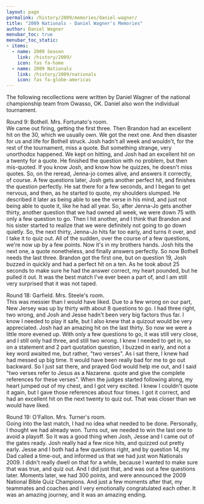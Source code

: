 ```yaml
---
layout: page
permalink: /history/2009/memories/daniel-wagner/
title: "2009 Nationals - Daniel Wagner's Memories"
author: Daniel Wagner
menubar_toc: true
menubar_toc_static:
- items:
  - name: 2009 Season
    link: /history/2009/
    icon: fas fa-home
  - name: 2009 Nationals
    link: /history/2009/nationals
    icon: fas fa-globe-americas
---
```


The following recollections were written by Daniel Wagner of the national championship team from Owasso, OK. Daniel also won the individual tournament.

Round 9: Bothell. Mrs. Fortunato's room.\
We came out firing, getting the first three. Then Brandon had an excellent hit on the 30, which we usually own. We got the next one. And then disaster for us and life for Bothell struck. Josh hadn't all week and wouldn't, for the rest of the tournament, miss a quote. But something strange, very unorthodox happened. We kept on hitting, and Josh had an excellent hit on a twenty for a quote. He finished the question with no problem, but then mis-quoted. If you know Josh, and know how he quizzes, he doesn't miss quotes. So, on the reread, Jenna-jo comes alive, and answers it correctly, of course. A few questions later, Josh gets another perfect hit, and finishes the question perfectly. He sat there for a few seconds, and I began to get nervous, and then, as he started to quote, my shoulders slumped. He described it later as being able to see the verse in his mind, and just not being able to quote it, like he had all year. So, after Jenna-Jo gets another thirty, another question that we had owned all week, we were down 75 with only a few question to go. Then I hit another, and I think that Brandon and his sister started to realize that we were definitely not going to go down quietly. So, the next thirty, Jenna-Jo hits far too early, and turns it over, and I take it to quiz out. All of the sudden, over the course of a few questions, we're now up by a few points. Now it's in my brothers hands. Josh hits the next one, a quote nonetheless, and finally answers perfectly. So now Bothell needs the last three. Brandon got the first one, but on question 19, Josh buzzed in quickly and had a perfect hit on a ten. As he took about 25 seconds to make sure he had the answer correct, my heart pounded, but he pulled it out. It was the best match I've ever been a part of, and I am still very surprised that it was not taped.

Round 18: Garfield. Mrs. Steele's room.\
This was messier than I would have liked. Due to a few wrong on our part, New Jersey was up by thirty with about 8 questions to go. I had three right, two wrong, and Josh and Jesse hadn't been very big factors thus far. I know I needed to play it safe, but I also knew that a quizout would be very appreciated. Josh had an amazing hit on the last thirty. So now we were a little more evened up. With only a few questions to go, it was still very close, and I still only had three, and still two wrong. I knew I needed to get in, so on a statement and 2 part quotation question, I buzzed in early, and not a key word awaited me, but rather, "two verses". As i sat there, I knew had had messed up big time. It would have been really bad for me to go out backward. So I just sat there, and prayed God would help me out, and I said "two verses refer to Jesus as a Nazarene. quote and give the complete references for these verses". When the judges started following along, my heart jumped out of my chest, and I got very excited. I knew I couldn't quote it again, but I gave those references about four times. I got it correct, and had an excellent hit on the next twenty to quiz out. That was closer than we would have liked.

Round 19: O'Fallon. Mrs. Turner's room.\
Going into the last match, I had no idea what needed to be done. Personally, I thought we had already won. Turns out, we needed to win the last one to avoid a playoff. So it was a good thing when Josh, Jesse and I came out of the gates ready. Josh really had a few nice hits, and quizzed out pretty early. Jesse and I both had a few questions right, and by question 14, my Dad called a time-out, and informed us that we had just won Nationals 2009. I didn't really dwell on that for a while, because I wanted to make sure that was true, and quiz out. And I did just that, and was out a few questions later. Moments later, we had 300 points, and were announced the 2009 National Bible Quiz Champions. And just a few moments after that, my teammates and coaches and I very emotionally congratulated each other. It was an amazing journey, and it was an amazing ending.